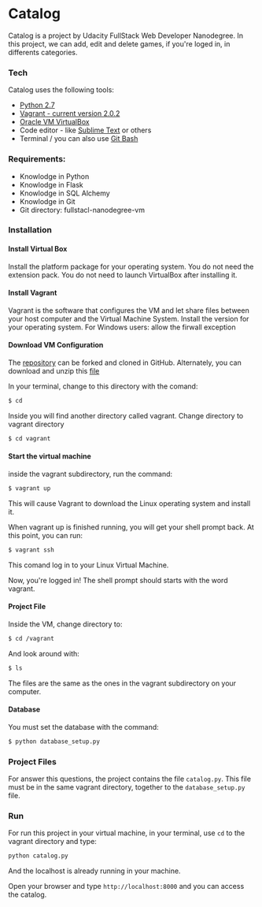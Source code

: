 # Catalog

Catalog is a project by Udacity FullStack Web Developer Nanodegree. In this project, we can add, edit and delete games, if you're loged in, in differents categories.


### Tech

Catalog uses the following tools:
  - [Python 2.7](https://www.python.org/downloads/) 
  - [Vagrant - current version 2.0.2](https://www.vagrantup.com/)
  - [Oracle VM VirtualBox](https://www.virtualbox.org/)
  - Code editor - like [Sublime Text](https://www.sublimetext.com/) or others
  - Terminal / you can also use [Git Bash](https://git-scm.com/) 


### Requirements:

  - Knowlodge in Python
  - Knowlodge in Flask
  - Knowlodge in SQL Alchemy
  - Knowlodge in Git
  - Git directory: fullstacl-nanodegree-vm 

### Installation

#### Install Virtual Box

Install the platform package for your operating system. You do not need the extension pack. You do not need to launch VirtualBox after installing it.

#### Install Vagrant

Vagrant is the software that configures the VM and let share files between your host computer and the Virtual Machine System. Install the version for your operating system.
For Windows users: allow the firwall exception

#### Download VM Configuration 

The [repository](https://github.com/udacity/fullstack-nanodegree-vm) can be forked and cloned in GitHub. 
Alternately, you can download and unzip this [file](https://d17h27t6h515a5.cloudfront.net/topher/2017/August/59822701_fsnd-virtual-machine/fsnd-virtual-machine.zip)

In your terminal, change to this directory with the comand:
```sh
$ cd 
```

Inside you will find another directory called vagrant. Change directory to vagrant directory

```sh
$ cd vagrant
```

#### Start the virtual machine

inside the vagrant subdirectory, run the command:
```sh
$ vagrant up
```
This will cause Vagrant to download the Linux operating system and install it.

When vagrant up is finished running, you will get your shell prompt back. At this point, you can run:
```sh
$ vagrant ssh
```
This comand log in to your Linux Virtual Machine.

Now, you're logged in! The shell prompt should starts with the word vagrant.

#### Project File

Inside the VM, change directory to: 
```sh
$ cd /vagrant 
```
And look around with: 
```sh
$ ls
```
The files are the same as the ones in the vagrant subdirectory on your computer.

#### Database 

You must set the database with the command:
```sh
$ python database_setup.py
``` 


### Project Files

For answer this questions, the project contains the file ```catalog.py```. This file must be in the same vagrant directory, together to the ```database_setup.py``` file.


### Run

For run this project in your virtual machine, in your terminal, use ```cd``` to the vagrant directory and type:
```sh
python catalog.py
```

And the localhost is already running in your machine. 

Open your browser and type ```http://localhost:8000``` and you can access the catalog.

